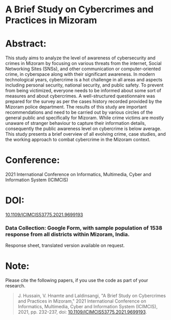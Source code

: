 # A Brief Study on Cybercrimes and Practices in Mizoram

# Abstract:
This study aims to analyze the level of awareness of cybersecurity and crimes in Mizoram by focusing on various threats from the internet, Social Networking Sites (SNSs), and other communication or computer-oriented crime, in cyberspace along with their significant awareness. In modern technological years, cybercrime is a hot challenge in all areas and aspects including personal security, national security, and public safety. To prevent from being victimized, everyone needs to be informed about some sort of measures and about cybercrimes. A well-structured questionnaire was prepared for the survey as per the cases history recorded provided by the Mizoram police department. The results of this study are important recommendations and need to be carried out by various circles of the general public and specifically for Mizoram. While crime victims are mostly unaware of stranger behaviour to capture their information details, consequently the public awareness level on cybercrime is below average. This study presents a brief overview of all evolving crime, case studies, and the working approach to combat cybercrime in the Mizoram context.

# Conference:
2021 International Conference on Informatics, Multimedia, Cyber and Information System (ICIMCIS)

# DOI: 
[10.1109/ICIMCIS53775.2021.9699193](https://doi.org/10.1109/ICIMCIS53775.2021.9699193)

### Data Collection: Google Form, with sample population of 1538 response from all districts within Mizoram, India.
Response sheet, translated version available on request.


# Note:
Please cite the following papers, if you use the code as part of your research.

>J. Hussain, V. Hnamte and Laldinsangi, "A Brief Study on Cybercrimes and Practices in Mizoram," 2021 International Conference on Informatics, Multimedia, Cyber and Information System (ICIMCIS), 2021, pp. 232-237, doi: [10.1109/ICIMCIS53775.2021.9699193](https://doi.org/10.1109/ICIMCIS53775.2021.9699193).
